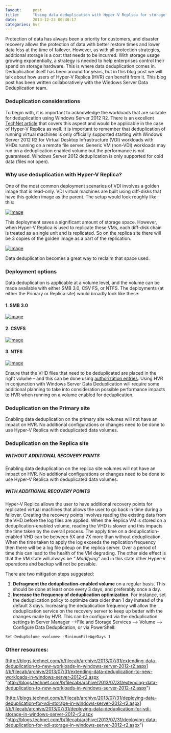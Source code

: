```yaml
---
layout:     post
title:      "Using data deduplication with Hyper-V Replica for storage savings"
date:       2013-12-23 00:40:17
categories: hvr
---
```

Protection of data has always been a priority for customers, and disaster recovery allows the protection of data with better restore times and lower data loss at the time of failover. However, as with all protection strategies, additional storage is a cost that needs to be incurred. With storage usage growing exponentially, a strategy is needed to help enterprises control their spend on storage hardware. This is where data deduplication comes in. Deduplication itself has been around for years, but in this blog post we will talk about how users of Hyper-V Replica (HVR) can benefit from it. This blog post has been written collaboratively with the Windows Server Data Deduplication team.

### Deduplication considerations

To begin with, it is important to acknowledge the workloads that are suitable for deduplication using Windows Server 2012 R2. There is an excellent [TechNet article](http://technet.microsoft.com/en-us/library/hh831700.aspx) that covers this aspect and would be applicable in the case of Hyper-V Replica as well. It is important to remember that deduplication of running virtual machines is only officially supported starting with Windows Server 2012 R2 for Virtual Desktop Infrastructure (VDI) workloads with VHDs running on a remote file server. Generic VM (non-VDI) workloads may run on a deduplication enabled volume but the performance is not guaranteed. Windows Server 2012 deduplication is only supported for cold data (files not open).

### Why use deduplication with Hyper-V Replica?

One of the most common deployment scenarios of VDI involves a golden image that is read-only. VDI virtual machines are built using diff-disks that have this golden image as the parent. The setup would look roughly like this:

[![image](https://msdnshared.blob.core.windows.net/media/TNBlogsFS/prod.evol.blogs.technet.com/CommunityServer.Blogs.Components.WeblogFiles/00/00/00/50/45/metablogapi/4186.image_thumb_14DBA75B.png)](https://msdnshared.blob.core.windows.net/media/TNBlogsFS/prod.evol.blogs.technet.com/CommunityServer.Blogs.Components.WeblogFiles/00/00/00/50/45/metablogapi/8738.image_57B7EBD5.png)

This deployment saves a significant amount of storage space. However, when Hyper-V Replica is used to replicate these VMs, each diff-disk chain is treated as a single unit and is replicated. So on the replica site there will be 3 copies of the golden image as a part of the replication.

[![image](https://msdnshared.blob.core.windows.net/media/TNBlogsFS/prod.evol.blogs.technet.com/CommunityServer.Blogs.Components.WeblogFiles/00/00/00/50/45/metablogapi/3302.image_thumb_0F231E66.png)](https://msdnshared.blob.core.windows.net/media/TNBlogsFS/prod.evol.blogs.technet.com/CommunityServer.Blogs.Components.WeblogFiles/00/00/00/50/45/metablogapi/5123.image_46D5D896.png)

Data deduplication becomes a great way to reclaim that space used.

### Deployment options

Data deduplication is applicable at a volume level, and the volume can be made available with either SMB 3.0, CSV FS, or NTFS. The deployments (at either the Primary or Replica site) would broadly look like these:

#### 1\. SMB 3.0

[![image](https://msdnshared.blob.core.windows.net/media/TNBlogsFS/prod.evol.blogs.technet.com/CommunityServer.Blogs.Components.WeblogFiles/00/00/00/50/45/metablogapi/6758.image_thumb_7B5E9315.png)](https://msdnshared.blob.core.windows.net/media/TNBlogsFS/prod.evol.blogs.technet.com/CommunityServer.Blogs.Components.WeblogFiles/00/00/00/50/45/metablogapi/2185.image_52C0270E.png)

#### 2\. CSVFS

[![image](https://msdnshared.blob.core.windows.net/media/TNBlogsFS/prod.evol.blogs.technet.com/CommunityServer.Blogs.Components.WeblogFiles/00/00/00/50/45/metablogapi/0842.image_thumb_534E74A7.png)](https://msdnshared.blob.core.windows.net/media/TNBlogsFS/prod.evol.blogs.technet.com/CommunityServer.Blogs.Components.WeblogFiles/00/00/00/50/45/metablogapi/1488.image_0A94FBE3.png)

#### 3\. NTFS

[![image](https://msdnshared.blob.core.windows.net/media/TNBlogsFS/prod.evol.blogs.technet.com/CommunityServer.Blogs.Components.WeblogFiles/00/00/00/50/45/metablogapi/6505.image_thumb_604AE569.png)](https://msdnshared.blob.core.windows.net/media/TNBlogsFS/prod.evol.blogs.technet.com/CommunityServer.Blogs.Components.WeblogFiles/00/00/00/50/45/metablogapi/5582.image_2563B2A0.png)

Ensure that the VHD files that need to be deduplicated are placed in the right volume – and this can be done using [authorization entries](/b/virtualization/archive/2012/07/08/hyper-v-replica-authorization-entries-windows-server-2012-rc.aspx). Using HVR in conjunction with Windows Server Data Deduplication will require some additional planning to take into consideration possible performance impacts to HVR when running on a volume enabled for deduplication.

### Deduplication on the Primary site

Enabling data deduplication on the primary site volumes will not have an impact on HVR. No additional configurations or changes need to be done to use Hyper-V Replica with deduplicated data volumes.

### Deduplication on the Replica site

##### WITHOUT ADDITIONAL RECOVERY POINTS

Enabling data deduplication on the replica site volumes will not have an impact on HVR. No additional configurations or changes need to be done to use Hyper-V Replica with deduplicated data volumes.

##### WITH ADDITIONAL RECOVERY POINTS

Hyper-V Replica allows the user to have additional recovery points for replicated virtual machines that allows the user to go back in time during a failover. Creating the recovery points involves reading the existing data from the VHD before the log files are applied. When the Replica VM is stored on a deduplication-enabled volume, reading the VHD is slower and this impacts the time taken by the overall process. The apply time on a deduplication-enabled VHD can be between 5X and 7X more than without deduplication. When the time taken to apply the log exceeds the replication frequency then there will be a log file pileup on the replica server. Over a period of time this can lead to the health of the VM degrading. The other side effect is that the VM state will always be _“ Modifying”_ and in this state other Hyper-V operations and backup will not be possible.

There are two mitigation steps suggested:

  1. **Defragment the deduplication-enabled volume** on a regular basis. This should be done at least once every 3 days, and preferably once a day.
  2. **Increase the frequency of deduplication optimization**. For instance, set the deduplication policy to optimize data older than 1 day instead of the default 3 days. Increasing the deduplication frequency will allow the deduplication service on the recovery server to keep up better with the changes made by HVR. This can be configured via the deduplication settings in Server Manager  –>File and Storage Services –> Volume –> Configure Data Deduplication, or via PowerShell:


    
    
    Set-DedupVolume <volume> -MinimumFileAgeDays 1

### Other resources:

[http://blogs.technet.com/b/filecab/archive/2013/07/31/extending-data-deduplication-to-new-workloads-in-windows-server-2012-r2.aspx](/b/filecab/archive/2013/07/31/extending-data-deduplication-to-new-workloads-in-windows-server-2012-r2.aspx "http://blogs.technet.com/b/filecab/archive/2013/07/31/extending-data-deduplication-to-new-workloads-in-windows-server-2012-r2.aspx")

[http://blogs.technet.com/b/filecab/archive/2013/07/31/deploying-data-deduplication-for-vdi-storage-in-windows-server-2012-r2.aspx](/b/filecab/archive/2013/07/31/deploying-data-deduplication-for-vdi-storage-in-windows-server-2012-r2.aspx "http://blogs.technet.com/b/filecab/archive/2013/07/31/deploying-data-deduplication-for-vdi-storage-in-windows-server-2012-r2.aspx")
